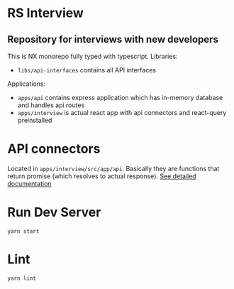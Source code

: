 # RS Interview
## Repository for interviews with new developers

This is NX monorepo fully typed with typescript.
Libraries:
* `libs/api-interfaces` contains all API interfaces

Applications:
* `apps/api` contains express application which has in-memory database and handles api routes
* `apps/interview` is actual react app with api connectors and react-query preinstalled

# API connectors
Located in `apps/interview/src/app/api`. Basically they are functions that return promise (which resolves to actual response). [See detailed documentation](./docs/index.html)

# Run Dev Server
```
yarn start
```
# Lint
```
yarn lint
```
